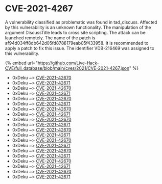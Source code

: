 # CVE-2021-4267

A vulnerability classified as problematic was found in tad_discuss. Affected by this vulnerability is an unknown functionality. The manipulation of the argument DiscussTitle leads to cross site scripting. The attack can be launched remotely. The name of the patch is af94d034ff8db642d05fd8788179eab05f433958. It is recommended to apply a patch to fix this issue. The identifier VDB-216469 was assigned to this vulnerability.

{% embed url="https://github.com/Live-Hack-CVE/full_database/blob/main/cves/2021/CVE-2021-4267.json" %}


* 0xDeku ~> [CVE-2021-42670](https://www.alice-snow.ru/2021/database/cve-2021-4267/cve-2021-42670-0xdeku)
* 0xDeku ~> [CVE-2021-42671](https://www.alice-snow.ru/2021/database/cve-2021-4267/cve-2021-42671-0xdeku)
* 0xDeku ~> [CVE-2021-42670](https://www.alice-snow.ru/2021/database/cve-2021-4267/cve-2021-42670-0xdeku)
* 0xDeku ~> [CVE-2021-42671](https://www.alice-snow.ru/2021/database/cve-2021-4267/cve-2021-42671-0xdeku)
* 0xDeku ~> [CVE-2021-42670](https://www.alice-snow.ru/2021/database/cve-2021-4267/cve-2021-42670-0xdeku)
* 0xDeku ~> [CVE-2021-42671](https://www.alice-snow.ru/2021/database/cve-2021-4267/cve-2021-42671-0xdeku)
* 0xDeku ~> [CVE-2021-42670](https://www.alice-snow.ru/2021/database/cve-2021-4267/cve-2021-42670-0xdeku)
* 0xDeku ~> [CVE-2021-42671](https://www.alice-snow.ru/2021/database/cve-2021-4267/cve-2021-42671-0xdeku)
* 0xDeku ~> [CVE-2021-42670](https://www.alice-snow.ru/2021/database/cve-2021-4267/cve-2021-42670-0xdeku)
* 0xDeku ~> [CVE-2021-42671](https://www.alice-snow.ru/2021/database/cve-2021-4267/cve-2021-42671-0xdeku)
* 0xDeku ~> [CVE-2021-42670](https://www.alice-snow.ru/2021/database/cve-2021-4267/cve-2021-42670-0xdeku)
* 0xDeku ~> [CVE-2021-42671](https://www.alice-snow.ru/2021/database/cve-2021-4267/cve-2021-42671-0xdeku)
* 0xDeku ~> [CVE-2021-42670](https://www.alice-snow.ru/2021/database/cve-2021-4267/cve-2021-42670-0xdeku)
* 0xDeku ~> [CVE-2021-42671](https://www.alice-snow.ru/2021/database/cve-2021-4267/cve-2021-42671-0xdeku)
* 0xDeku ~> [CVE-2021-42670](https://www.alice-snow.ru/2021/database/cve-2021-4267/cve-2021-42670-0xdeku)
* 0xDeku ~> [CVE-2021-42671](https://www.alice-snow.ru/2021/database/cve-2021-4267/cve-2021-42671-0xdeku)
* 0xDeku ~> [CVE-2021-42670](https://www.alice-snow.ru/2021/database/cve-2021-4267/cve-2021-42670-0xdeku)
* 0xDeku ~> [CVE-2021-42671](https://www.alice-snow.ru/2021/database/cve-2021-4267/cve-2021-42671-0xdeku)
* 0xDeku ~> [CVE-2021-42670](https://www.alice-snow.ru/2021/database/cve-2021-4267/cve-2021-42670-0xdeku)
* 0xDeku ~> [CVE-2021-42671](https://www.alice-snow.ru/2021/database/cve-2021-4267/cve-2021-42671-0xdeku)